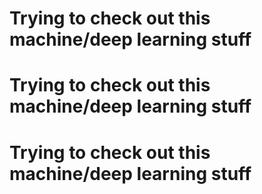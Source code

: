# Trying to check out this machine/deep learning stuff
# Trying to check out this machine/deep learning stuff
# Trying to check out this machine/deep learning stuff

